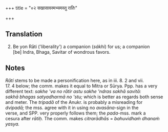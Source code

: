 +++
title = "०२ सखासावस्मभ्यमस्तु रातिः"

+++
## Translation
2. Be yon Rāti ('liberality') a companion (*sákhi*) for us; a companion  
\[be\] Indra, Bhaga, Savitar of wondrous favors.

## Notes
  
  
  
  
  
*Rātí* stems to be made a personification here, as in iii. 8. 2 and vii.  
17. 4 below; the comm. makes it equal to Mitra or Sūrya. Ppp. has a very  
different text: *sakhe 'va no rātir astu sakhe 'ndras sakhā savitā:  
sakhā bhagas satyadharmā no 'stu;* which is better as regards both sense  
and meter. The *tripadā* of the Anukr. is probably a misreading for  
*dvipadā;* the mss. agree with it in using no *avasāna*-sign in the  
verse, and SPP. very properly follows them; the *pada*-mss. mark a  
cesura after *rātiḥ.* The comm. makes *citrarādhās* = *bahuvidhaṁ dhanaṁ  
yasya.*

